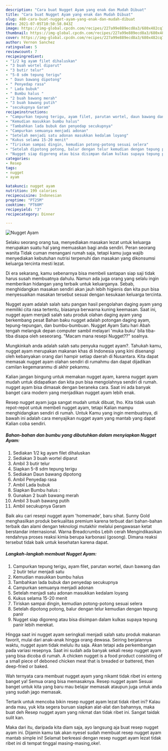 ```yaml
---
description: "Cara buat Nugget Ayam yang enak dan Mudah Dibuat"
title: "Cara buat Nugget Ayam yang enak dan Mudah Dibuat"
slug: 480-cara-buat-nugget-ayam-yang-enak-dan-mudah-dibuat
date: 2021-07-05T10:50:58.043Z
image: https://img-global.cpcdn.com/recipes/227a99e889ecd8a3/680x482cq70/nugget-ayam-foto-resep-utama.jpg
thumbnail: https://img-global.cpcdn.com/recipes/227a99e889ecd8a3/680x482cq70/nugget-ayam-foto-resep-utama.jpg
cover: https://img-global.cpcdn.com/recipes/227a99e889ecd8a3/680x482cq70/nugget-ayam-foto-resep-utama.jpg
author: Vernon Sanchez
ratingvalue: 5
reviewcount: 7
recipeingredient:
- "1/2 kg ayam filet dihaluskan"
- "3 buah wortel diparut"
- "3 butir telur"
- "5-8 sdm tepung terigu"
- " Daun bawang dipotong"
- " Penyedap rasa"
- " Lada bubuk"
- " Bumbu halus "
- "2 buah bawang merah"
- "3 buah bawang putih"
- "secukupnya Garam"
recipeinstructions:
- "Campurkan tepung terigu, ayam filet, parutan wortel, daun bawang dan 2 butir telur menjadi satu"
- "Kemudian masukkan bumbu halus"
- "Tambahkan lada bubuk dan penyedap secukupnya"
- "Campurkan semuanya menjadi adonan"
- "Setelah menjadi satu adonan masukkan kedalam loyang"
- "Kukus selama 15-20 menit"
- "Tiriskan sampai dingin, kemudian potong-potong sesuai selera"
- "Setelah dipotong potong, balur dengan telur kemudian dengan tepung panir"
- "Nugget siap digoreng atau bisa disimpan dalam kulkas supaya tepung panir lebih merekat."
categories:
- Resep
tags:
- nugget
- ayam

katakunci: nugget ayam 
nutrition: 199 calories
recipecuisine: Indonesian
preptime: "PT25M"
cooktime: "PT60M"
recipeyield: "3"
recipecategory: Dinner

---
```



![Nugget Ayam](https://img-global.cpcdn.com/recipes/227a99e889ecd8a3/680x482cq70/nugget-ayam-foto-resep-utama.jpg)

Selaku seorang orang tua, menyediakan masakan lezat untuk keluarga merupakan suatu hal yang memuaskan bagi anda sendiri. Peran seorang  wanita Tidak cuman menangani rumah saja, tetapi kamu juga wajib menyediakan kebutuhan nutrisi terpenuhi dan masakan yang dikonsumsi keluarga tercinta mesti lezat.

Di era  sekarang, kamu sebenarnya bisa membeli santapan siap saji tidak harus susah membuatnya dahulu. Namun ada juga orang yang selalu ingin memberikan hidangan yang terbaik untuk keluarganya. Sebab, menghidangkan masakan sendiri akan jauh lebih higienis dan kita pun bisa menyesuaikan masakan tersebut sesuai dengan kesukaan keluarga tercinta. 

Nugget ayam adalah salah satu pangan hasil pengolahan daging ayam yang memiliki cita rasa tertentu, biasanya berwarna kuning keemasan. Saat ini, nugget ayam menjadi salah satu produk olahan daging ayam yang berkembang pesat Bahan baku nugget adalah potongan daging ayam, tepung-tepungan, dan bumbu-bumbuan. Nugget Ayam Satu hari Abah tengah melanguk depan computer sambil melayari &#39;muka buku&#39; bila tiba-tiba disapa oleh seseorang. &#34;Macam mana resepi Nugget??&#34; soalnya.

Mungkinkah anda adalah salah satu penyuka nugget ayam?. Tahukah kamu, nugget ayam merupakan makanan khas di Indonesia yang kini disenangi oleh kebanyakan orang dari hampir setiap daerah di Nusantara. Kita dapat memasak nugget ayam olahan sendiri di rumahmu dan dapat dijadikan camilan kegemaranmu di akhir pekanmu.

Kalian jangan bingung untuk memakan nugget ayam, karena nugget ayam mudah untuk didapatkan dan kita pun bisa mengolahnya sendiri di rumah. nugget ayam bisa dimasak dengan beraneka cara. Saat ini ada banyak banget cara modern yang menjadikan nugget ayam lebih enak.

Resep nugget ayam juga sangat mudah untuk dibuat, lho. Kita tidak usah repot-repot untuk membeli nugget ayam, tetapi Kalian mampu menghidangkan sendiri di rumah. Untuk Kamu yang ingin membuatnya, di bawah ini adalah cara menyajikan nugget ayam yang mantab yang dapat Kalian coba sendiri.

<!--inarticleads1-->

##### Bahan-bahan dan bumbu yang dibutuhkan dalam menyiapkan Nugget Ayam:

1. Sediakan 1/2 kg ayam filet dihaluskan
1. Sediakan 3 buah wortel diparut
1. Ambil 3 butir telur
1. Siapkan 5-8 sdm tepung terigu
1. Sediakan  Daun bawang dipotong
1. Ambil  Penyedap rasa
1. Ambil  Lada bubuk
1. Siapkan  Bumbu halus :
1. Gunakan 2 buah bawang merah
1. Ambil 3 buah bawang putih
1. Ambil secukupnya Garam


Baik aku cari resepi nugget ayam &#39;homemade&#39;, baru sihat. Sunny Gold menghasilkan produk berkualitas premium karena terbuat dari bahan-bahan terbaik dan alami dengan teknologi mutakhir melalui pengawasan ketat berstandar internasional. Warna Breadcrumbs Lebih cerah Mengindikasikan rendahnya proses reaksi kimia berupa karbonasi (gosong). Dimana reaksi tersebut tidak baik untuk kesehatan karena dapat. 

<!--inarticleads2-->

##### Langkah-langkah membuat Nugget Ayam:

1. Campurkan tepung terigu, ayam filet, parutan wortel, daun bawang dan 2 butir telur menjadi satu
1. Kemudian masukkan bumbu halus
1. Tambahkan lada bubuk dan penyedap secukupnya
1. Campurkan semuanya menjadi adonan
1. Setelah menjadi satu adonan masukkan kedalam loyang
1. Kukus selama 15-20 menit
1. Tiriskan sampai dingin, kemudian potong-potong sesuai selera
1. Setelah dipotong potong, balur dengan telur kemudian dengan tepung panir
1. Nugget siap digoreng atau bisa disimpan dalam kulkas supaya tepung panir lebih merekat.


Hingga saat ini nugget ayam seringkali menjadi salah satu produk makanan favorit, mulai dari anak-anak hingga orang dewasa. Seiring berjalannya waktu, nugget ayam tidak melulu itu saja. Akan tetapi ada perkembangan pada variasi resepnya. Saat ini sudah ada banyak sekali resep nugget ayam yang bisa dicoba di rumah. A chicken nugget is a food product consisting of a small piece of deboned chicken meat that is breaded or battered, then deep-fried or baked. 

Wah ternyata cara membuat nugget ayam yang nikamt tidak ribet ini enteng banget ya! Semua orang bisa memasaknya. Resep nugget ayam Sesuai banget untuk kita yang baru mau belajar memasak ataupun juga untuk anda yang sudah jago memasak.

Tertarik untuk mencoba bikin resep nugget ayam lezat tidak ribet ini? Kalau anda mau, yuk kita segera buruan siapkan alat-alat dan bahannya, maka buat deh Resep nugget ayam yang nikmat dan tidak ribet ini. Sangat taidak sulit kan. 

Maka dari itu, daripada kita diam saja, ayo langsung aja buat resep nugget ayam ini. Dijamin kamu tak akan nyesel sudah membuat resep nugget ayam mantab simple ini! Selamat berkreasi dengan resep nugget ayam lezat tidak ribet ini di tempat tinggal masing-masing,oke!.

